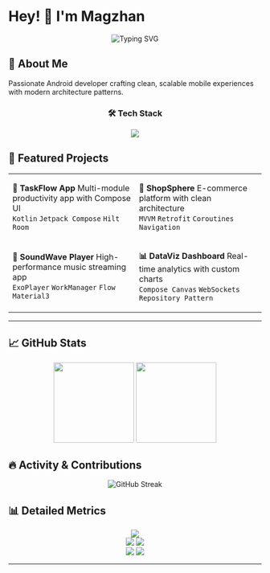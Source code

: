 # Hey! 👋 I'm Magzhan

<div align="center">
  
  ![Typing SVG](https://readme-typing-svg.herokuapp.com?font=Fira+Code&weight=500&size=24&pause=1000&color=00D4AA&center=true&vCenter=true&width=500&lines=Android+Developer;Clean+Architecture;Multi-Module+Expert)

</div>

## 🎯 About Me

Passionate Android developer crafting clean, scalable mobile experiences with modern architecture patterns.

<div align="center">

### 🛠️ Tech Stack

<img src="https://skillicons.dev/icons?i=kotlin,java,androidstudio,firebase,git,figma" />

</div>

## 🚀 Featured Projects

<div align="center">
<table>
<tr>
<td width="50%">

**📱 TaskFlow App**
Multi-module productivity app with Compose UI
<br>
`Kotlin` `Jetpack Compose` `Hilt` `Room`

</td>
<td width="50%">

**🛒 ShopSphere**
E-commerce platform with clean architecture
<br>
`MVVM` `Retrofit` `Coroutines` `Navigation`

</td>
</tr>
<tr>
<td width="50%">

**🎵 SoundWave Player**
High-performance music streaming app
<br>
`ExoPlayer` `WorkManager` `Flow` `Material3`

</td>
<td width="50%">

**📊 DataViz Dashboard**
Real-time analytics with custom charts
<br>
`Compose Canvas` `WebSockets` `Repository Pattern`

</td>
</tr>
</table>
</div>

---

## 📈 GitHub Stats

<div align="center">

<img height="160em" src="https://github-readme-stats.vercel.app/api?username=yourusername&show_icons=true&theme=radical&include_all_commits=true&count_private=true&hide_border=true&bg_color=0D1117"/>

<img height="160em" src="https://github-readme-stats.vercel.app/api/top-langs/?username=yourusername&layout=compact&langs_count=6&theme=radical&hide_border=true&bg_color=0D1117"/>

</div>

## 🔥 Activity & Contributions

<div align="center">

<img src="https://github-readme-streak-stats.herokuapp.com/?user=yourusername&theme=radical&hide_border=true&background=0D1117" alt="GitHub Streak" />

</div>

## 📊 Detailed Metrics

<div align="center">

<img src="https://github-profile-summary-cards.vercel.app/api/cards/profile-details?username=yourusername&theme=radical" />

</div>

<div align="center">

<img src="https://github-profile-summary-cards.vercel.app/api/cards/repos-per-language?username=yourusername&theme=radical" />
<img src="https://github-profile-summary-cards.vercel.app/api/cards/most-commit-language?username=yourusername&theme=radical" />

</div>

<div align="center">

<img src="https://github-profile-summary-cards.vercel.app/api/cards/stats?username=yourusername&theme=radical" />
<img src="https://github-profile-summary-cards.vercel.app/api/cards/productive-time?username=yourusername&theme=radical&utcOffset=6" />

</div>

---

<div align="center">

</div>
